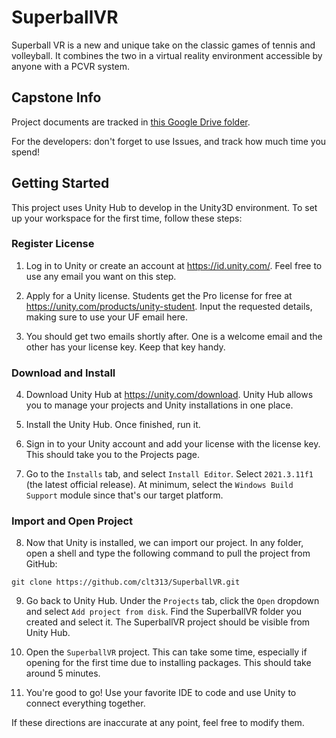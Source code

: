 # SuperballVR
Superball VR is a new and unique take on the classic games of tennis and
volleyball. It combines the two in a virtual reality environment accessible by
anyone with a PCVR system.

## Capstone Info
Project documents are tracked in [this Google Drive folder](https://drive.google.com/drive/folders/18jeZMgjLvT-QLkRAkY97e1_U2WnQU-8i?usp=sharing).

For the developers: don't forget to use Issues, and track how much time you spend!

## Getting Started
This project uses Unity Hub to develop in the Unity3D environment. To set up your workspace for the first time, follow these steps:

### Register License
1. Log in to Unity or create an account at https://id.unity.com/. Feel free to use
any email you want on this step.

2. Apply for a Unity license. Students get the Pro license for free at
https://unity.com/products/unity-student. Input the requested details, making sure
to use your UF email here.

3. You should get two emails shortly after. One is a welcome email and the other has
your license key. Keep that key handy.

### Download and Install
4. Download Unity Hub at https://unity.com/download. Unity Hub allows you to manage
your projects and Unity installations in one place.

5. Install the Unity Hub. Once finished, run it.

6. Sign in to your Unity account and add your license with the license key. This
should take you to the Projects page.

7. Go to the `Installs` tab, and select `Install Editor`. Select `2021.3.11f1` (the
latest official release). At minimum, select the `Windows Build Support` module
since that's our target platform.

### Import and Open Project
8. Now that Unity is installed, we can import our project. In any folder, open
a shell and type the following command to pull the project from GitHub:
```
git clone https://github.com/clt313/SuperballVR.git
```

9. Go back to Unity Hub. Under the `Projects` tab, click the `Open` dropdown and
select `Add project from disk`. Find the SuperballVR folder you created and select
it. The SuperballVR project should be visible from Unity Hub.

10. Open the `SuperballVR` project. This can take some time, especially if opening
for the first time due to installing packages. This should take around 5 minutes.

11. You're good to go! Use your favorite IDE to code and use Unity to connect
everything together.

If these directions are inaccurate at any point, feel free to modify them.
